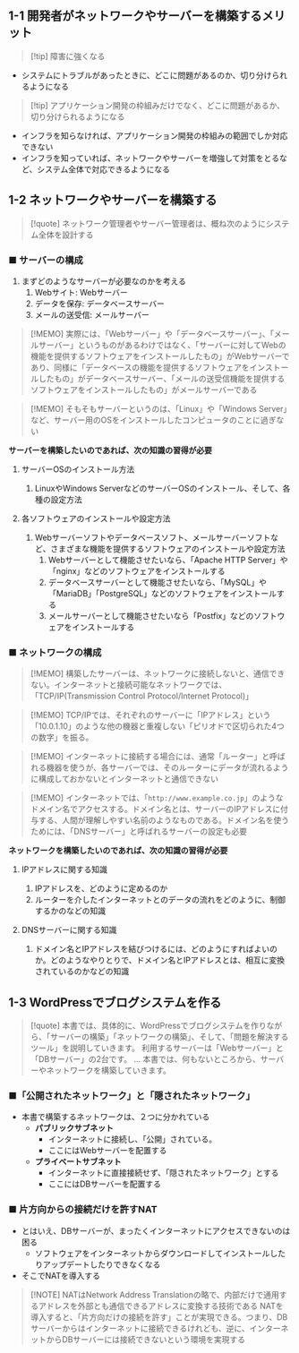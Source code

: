 ## 1-1 開発者がネットワークやサーバーを構築するメリット
> [!tip] 障害に強くなる
- システムにトラブルがあったときに、どこに問題があるのか、切り分けられるようになる

> [!tip] アプリケーション開発の枠組みだけでなく、どこに問題があるか、切り分けられるようになる
- インフラを知らなければ、アプリケーション開発の枠組みの範囲でしか対応できない
- インフラを知っていれば、ネットワークやサーバーを増強して対策をとるなど、システム全体で対応できるようになる

## 1-2 ネットワークやサーバーを構築する
> [!quote] ネットワーク管理者やサーバー管理者は、概ね次のようにシステム全体を設計する
### ■ サーバーの構成
1. まずどのようなサーバーが必要なのかを考える
	1. Webサイト: Webサーバー
	2. データを保存: データベースサーバー
	3. メールの送受信: メールサーバー

> [!MEMO] 実際には、「Webサーバー」や「データベースサーバー」、「メールサーバー」というものがあるわけではなく、「サーバーに対してWebの機能を提供するソフトウェアをインストールしたもの」がWebサーバーであり、同様に「データベースの機能を提供するソフトウェアをインストールしたもの」がデータベースサーバー、「メールの送受信機能を提供するソフトウェアをインストールしたもの」がメールサーバーである

> [!MEMO] そもそもサーバーというのは、「Linux」や「Windows Server」など、サーバー用のOSをインストールしたコンピュータのことに過ぎない


 **サーバーを構築したいのであれば、次の知識の習得が必要**
1. サーバーOSのインストール方法
	 1. LinuxやWindows ServerなどのサーバーOSのインストール、そして、各種の設定方法

2. 各ソフトウェアのインストールや設定方法
	1. Webサーバーソフトやデータベースソフト、メールサーバーソフトなど、さまざまな機能を提供するソフトウェアのインストールや設定方法
		1. Webサーバーとして機能させたいなら、「Apache HTTP Server」や「nginx」などのソフトウェアをインストールする
		2. データベースサーバーとして機能させたいなら、「MySQL」や「MariaDB」「PostgreSQL」などのソフトウェアをインストールする
		3. メールサーバーとして機能させたいなら「Postfix」などのソフトウェアをインストールする

### ■ ネットワークの構成
> [!MEMO] 構築したサーバーは、ネットワークに接続しないと、通信できない。インターネットと接続可能なネットワークでは、「TCP/IP(Transmission Control Protocol/Internet Protocol)」

> [!MEMO] TCP/IPでは、それぞれのサーバーに「IPアドレス」という「10.0.1.10」のような他の機器と重複しない「ピリオドで区切られた4つの数字」を振る。

> [!MEMO] インターネットに接続する場合には、通常「ルーター」と呼ばれる機器を使うが、各サーバーでは、そのルーターにデータが流れるように構成しておかないとインターネットと通信できない

> [!MEMO] インターネットでは、「`http://www.example.co.jp`」のようなドメイン名でアクセスする。ドメイン名とは、サーバーのIPアドレスに付与する、人間が理解しやすい名前のようなものである。ドメイン名を使うためには、「DNSサーバー」と呼ばれるサーバーの設定も必要

**ネットワークを構築したいのであれば、次の知識の習得が必要**
1. IPアドレスに関する知識
	1. IPアドレスを、どのように定めるのか
	2. ルーターを介したインターネットとのデータの流れをどのように、制御するかのなどの知識

2. DNSサーバーに関する知識
	1. ドメイン名とIPアドレスを結びつけるには、どのようにすればよいのか。どのようなやりとりで、ドメイン名とIPアドレスとは、相互に変換されているのかなどの知識

## 1-3 WordPressでブログシステムを作る
> [!quote] 本書では、具体的に、WordPressでブログシステムを作りながら、「サーバーの構築」「ネットワークの構築」、そして、「問題を解決するツール」を説明していきます。
> 利用するサーバーは「Webサーバー」と「DBサーバー」の2台です。
> ...
> 本書では、何もないところから、サーバーやネットワークを構築していきます。

### ■「公開されたネットワーク」と「隠されたネットワーク」
- 本書で構築するネットワークは、２つに分かれている
	- **パブリックサブネット**
		- インターネットに接続し、「公開」されている。
		- ここにはWebサーバーを配置する
	- **プライベートサブネット**
		- インターネットに直接接続せず、「隠されたネットワーク」とする
		- ここにはDBサーバーを配置する

### ■ 片方向からの接続だけを許すNAT
- とはいえ、DBサーバーが、まったくインターネットにアクセスできないのは困る
	- ソフトウェアをインターネットからダウンロードしてインストールしたりアップデートしたりできなくなる
- そこでNATを導入する
> [!NOTE] NATはNetwork Address Translationの略で、内部だけで通用するアドレスを外部とも通信できるアドレスに変換する技術である
> NATを導入すると、「片方向だけの接続を許す」ことが実現できる。つまり、DBサーバーからはインターネットに接続できるけれども、逆に、インターネットからDBサーバーには接続できないという環境を実現する


